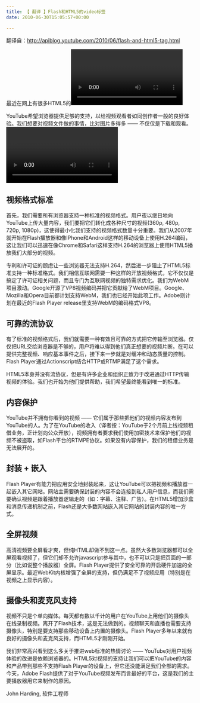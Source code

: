 ```yaml
---
title: 【 翻译 】Flash和HTML5的video标签
date: 2010-06-30T15:05:57+00:00

---
```

翻译自：http://apiblog.youtube.com/2010/06/flash-and-html5-tag.html

最近在网上有很多HTML5的<video>标签替代Flash Player的讨论。大家为HTML5的<video>标签兴奋，而且目前大多数的Youtube视频已经可以通过HTML5播放器播放。这表示，<video>标签的确是往开放标准迈进的一大步，而Flash平台则要在视频播放方面继续扮演那个充满争议的角色。

YouTube希望浏览器提供足够的支持，以给视频观看者如同创作者一般的良好体验。我们想要对视频文件做的事情，比对图片多得多 —— 不仅仅是下载和观看。<video>标签满足了基本的观看需求，在其它需求上也有不错的进展，但还不能满足像类似YouTube这种网站全部需求。

## 视频格式标准

首先，我们需要所有浏览器支持一种标准的视频格式。用户夜以继日地向YouTube上传大量内容，我们要把它们转化成各种尺寸的视频(360p, 480p, 720p, 1080p)，这使得最小化我们支持的视频格式数量十分重要。我们从2007年就开始在Flash播放器和像IPhone和Android这样的移动设备上使用H.264编码，这让我们可以迅速在像Chrome和Safari这样支持H.264的浏览器上使用HTML5播放我们大部分的视频。

专利和许可证的顾虑让一些浏览器无法支持H.264，然后进一步阻止了HTML5标准支持一种标准格式。我们相信互联网需要一种这样的开放视频格式，它不仅仅是搞定了许可证相关问题，而且专门为互联网视频的独特需求优化。我们为WebM项目激动。Google开源了VP8视频编码并把它贡献给了WebM项目。Google、Mozilla和Opera目前都计划支持WebM，我们也已经开始此项工作。Adobe则计划在最近的Flash Player release里支持WebM的编码格式VP8。

## 可靠的流协议

有了标准的视频格式后，我们就需要一种有效且可靠的方式把它传输至浏览器。仅仅把URL交给浏览器是不够的，用户将难以得到他们真正想要的视频片断。在可以提供完整视频、响应基本事件之后，接下来一步就是对缓冲和动态质量的控制。Flash Player通过Actionscript结合HTTP或RTMP满足了这个需求。

HTML5本身并没有流协议，但是有许多企业和组织正致力于改进通过HTTP传输视频的体验。我们也开始为他们提供帮助，我们希望最终能看到唯一的标准。

## 内容保护

YouTube并不拥有你看到的视频 —— 它们属于那些把他们的视频内容发布到YouTube的人。为了在YouTube的收入（译者按：YouTube于2个月前上线视频租借业务，正计划向公众开放），视频拥有者要求我们使用加密技术来保护他们的视频不被盗取，如Flash平台的RTMPE协议。如果没有内容保护，我们的租借业务是无法展开的。

## 封装 + 嵌入

Flash Player有能力把应用安全地封装起来，这让YouTube可以把视频和播放器一起嵌入其它网站。网站主需要确保封装的内容不会连接到私人用户信息，而我们需要确认视频是跟着播放器逻辑走的（如：字幕、注释、广告）。在HTML5增加沙盒和消息传递机制之前，Flash还是大多数网站嵌入其它网站的封装内容的唯一方式。

## 全屏视频

高清视频要全屏看才爽，但纯HTML却做不到这一点。虽然大多数浏览器都可以全屏观看视频了，但它们却不允许javascript参与其中，也不可以只是把页面的一部分（比如说整个播放器）全屏。Flash Player提供了安全可靠的开启硬件加速的全屏显示。最近WebKit内核增强了全屏的支持，但仍满足不了视频应用（特别是在视频之上显示内容）。

## 摄像头和麦克风支持

视频不只是个单向媒体。每天都有数以千计的用户在YouTube上用他们的摄像头在线录制视频。离开了Flash技术，这是无法做到的。视频聊天和直播也需要支持摄像头，特别是要支持那些移动设备上内置的摄像头。Flash Player多年以来就有良好的摄像头和麦克风支持，而HTML5才刚刚开始。

我们非常高兴看到这么多关于推进web标准的热情讨论 —— YouTube对用户视频体验的改进是依赖浏览器的。HTML5对视频的支持让我们可以把YouTube的内容和产品带到那些不支持Flash Player的设备上，但它还没能满足我们全部的需求。今天，Adobe Flash提供了对于YouTube视频发布而言最好的平台，这是我们的主要播放器用它来制作的原因。

John Harding, 软件工程师
